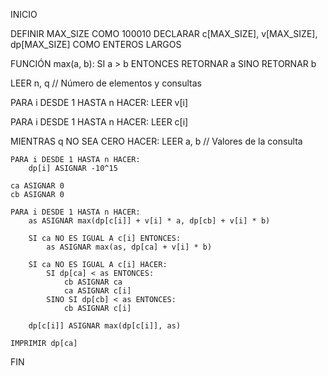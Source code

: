 INICIO

DEFINIR MAX_SIZE COMO 100010
DECLARAR c[MAX_SIZE], v[MAX_SIZE], dp[MAX_SIZE] COMO ENTEROS LARGOS

FUNCIÓN max(a, b):
    SI a > b ENTONCES
        RETORNAR a
    SINO
        RETORNAR b

LEER n, q // Número de elementos y consultas

PARA i DESDE 1 HASTA n HACER:
    LEER v[i]

PARA i DESDE 1 HASTA n HACER:
    LEER c[i]

MIENTRAS q NO SEA CERO HACER:
    LEER a, b // Valores de la consulta

    PARA i DESDE 1 HASTA n HACER:
        dp[i] ASIGNAR -10^15

    ca ASIGNAR 0
    cb ASIGNAR 0

    PARA i DESDE 1 HASTA n HACER:
        as ASIGNAR max(dp[c[i]] + v[i] * a, dp[cb] + v[i] * b)

        SI ca NO ES IGUAL A c[i] ENTONCES:
            as ASIGNAR max(as, dp[ca] + v[i] * b)

        SI ca NO ES IGUAL A c[i] HACER:
            SI dp[ca] < as ENTONCES:
                cb ASIGNAR ca
                ca ASIGNAR c[i]
            SINO SI dp[cb] < as ENTONCES:
                cb ASIGNAR c[i]

        dp[c[i]] ASIGNAR max(dp[c[i]], as)

    IMPRIMIR dp[ca]

FIN